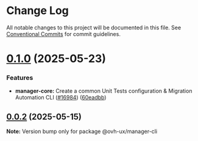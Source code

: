 # Change Log

All notable changes to this project will be documented in this file.
See [Conventional Commits](https://conventionalcommits.org) for commit guidelines.

# [0.1.0](https://github.com/ovh/manager/compare/@ovh-ux/manager-cli@0.0.2...@ovh-ux/manager-cli@0.1.0) (2025-05-23)


### Features

* **manager-core:** Create a common Unit Tests configuration & Migration Automation CLI ([#16984](https://github.com/ovh/manager/issues/16984)) ([60eadbb](https://github.com/ovh/manager/commit/60eadbb129c651cc334c55629733e7f900981f3b))





## [0.0.2](https://github.com/ovh/manager/compare/@ovh-ux/manager-cli@0.0.1...@ovh-ux/manager-cli@0.0.2) (2025-05-15)

**Note:** Version bump only for package @ovh-ux/manager-cli
